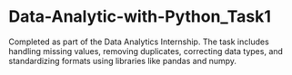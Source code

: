 # Data-Analytic-with-Python_Task1
Completed as part of the Data Analytics Internship. The task includes handling missing values, removing duplicates, correcting data types, and standardizing formats using libraries like pandas and numpy.
